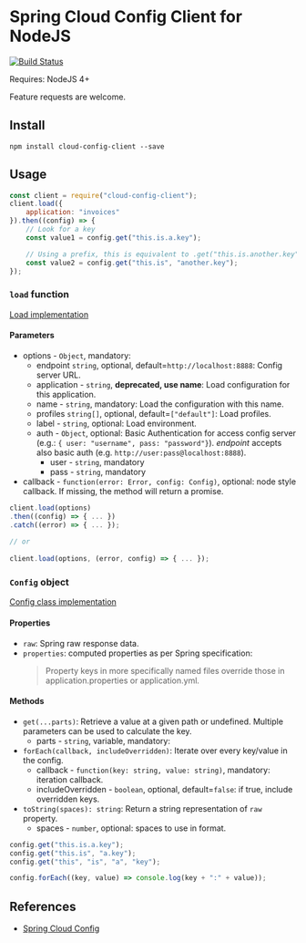 Spring Cloud Config Client for NodeJS
=====================================

[![Build Status](https://travis-ci.org/victorherraiz/cloud-config-client.svg?branch=master)](https://travis-ci.org/victorherraiz/cloud-config-client)

Requires: NodeJS 4+

Feature requests are welcome.


Install
-------

    npm install cloud-config-client --save


Usage
-----

```js
const client = require("cloud-config-client");
client.load({
    application: "invoices"
}).then((config) => {
    // Look for a key
    const value1 = config.get("this.is.a.key");

    // Using a prefix, this is equivalent to .get("this.is.another.key");
    const value2 = config.get("this.is", "another.key");
});

```

### `load` function

[Load implementation](./index.js)

#### Parameters

* options - `Object`, mandatory:
    * endpoint `string`, optional, default=`http://localhost:8888`: Config server URL.
    * application - `string`, **deprecated, use name**: Load configuration for this application.
    * name - `string`, mandatory: Load the configuration with this name.
    * profiles `string[]`, optional, default=`["default"]`: Load profiles.
    * label - `string`, optional: Load environment.
    * auth - `Object`, optional: Basic Authentication for access config server (e.g.: `{ user: "username", pass: "password"}`). 
    _endpoint_ accepts also basic auth (e.g. `http://user:pass@localhost:8888`).
        * user - `string`, mandatory
        * pass - `string`, mandatory
* callback - `function(error: Error, config: Config)`, optional: node style callback. If missing, the method will return a promise.

```js
client.load(options)
.then((config) => { ... })
.catch((error) => { ... });
 
// or
 
client.load(options, (error, config) => { ... });
```

### `Config` object

[Config class implementation](./lib/config.js)

#### Properties

* `raw`: Spring raw response data.
* `properties`: computed properties as per Spring specification:
  > Property keys in more specifically named files override those in application.properties or application.yml.

#### Methods

* `get(...parts)`: Retrieve a value at a given path or undefined. Multiple parameters can be used to calculate the key.
    * parts - `string`, variable, mandatory:
* `forEach(callback, includeOverridden)`: Iterate over every key/value in the config.
    * callback - `function(key: string, value: string)`, mandatory: iteration callback.
    * includeOverridden - `boolean`, optional, default=`false`: if true, include overridden keys.
* `toString(spaces): string`: Return a string representation of `raw` property.
    * spaces - `number`, optional: spaces to use in format.

```js
config.get("this.is.a.key");
config.get("this.is", "a.key");
config.get("this", "is", "a", "key");

config.forEach((key, value) => console.log(key + ":" + value));
```


References
----------

* [Spring Cloud Config](http://cloud.spring.io/spring-cloud-config/)

